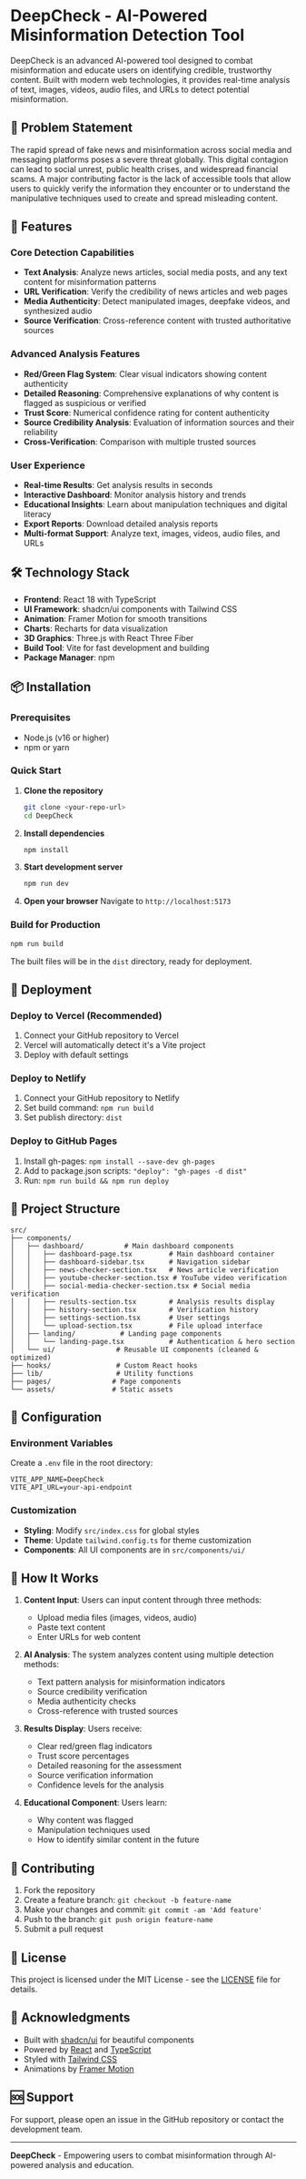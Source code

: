 # DeepCheck - AI-Powered Misinformation Detection Tool

DeepCheck is an advanced AI-powered tool designed to combat misinformation and educate users on identifying credible, trustworthy content. Built with modern web technologies, it provides real-time analysis of text, images, videos, audio files, and URLs to detect potential misinformation.

## 🎯 Problem Statement

The rapid spread of fake news and misinformation across social media and messaging platforms poses a severe threat globally. This digital contagion can lead to social unrest, public health crises, and widespread financial scams. A major contributing factor is the lack of accessible tools that allow users to quickly verify the information they encounter or to understand the manipulative techniques used to create and spread misleading content.

## 🚀 Features

### Core Detection Capabilities

- **Text Analysis**: Analyze news articles, social media posts, and any text content for misinformation patterns
- **URL Verification**: Verify the credibility of news articles and web pages
- **Media Authenticity**: Detect manipulated images, deepfake videos, and synthesized audio
- **Source Verification**: Cross-reference content with trusted authoritative sources

### Advanced Analysis Features

- **Red/Green Flag System**: Clear visual indicators showing content authenticity
- **Detailed Reasoning**: Comprehensive explanations of why content is flagged as suspicious or verified
- **Trust Score**: Numerical confidence rating for content authenticity
- **Source Credibility Analysis**: Evaluation of information sources and their reliability
- **Cross-Verification**: Comparison with multiple trusted sources

### User Experience

- **Real-time Results**: Get analysis results in seconds
- **Interactive Dashboard**: Monitor analysis history and trends
- **Educational Insights**: Learn about manipulation techniques and digital literacy
- **Export Reports**: Download detailed analysis reports
- **Multi-format Support**: Analyze text, images, videos, audio files, and URLs

## 🛠 Technology Stack

- **Frontend**: React 18 with TypeScript
- **UI Framework**: shadcn/ui components with Tailwind CSS
- **Animation**: Framer Motion for smooth transitions
- **Charts**: Recharts for data visualization
- **3D Graphics**: Three.js with React Three Fiber
- **Build Tool**: Vite for fast development and building
- **Package Manager**: npm

## 📦 Installation

### Prerequisites

- Node.js (v16 or higher)
- npm or yarn

### Quick Start

1. **Clone the repository**

   ```bash
   git clone <your-repo-url>
   cd DeepCheck
   ```

2. **Install dependencies**

   ```bash
   npm install
   ```

3. **Start development server**

   ```bash
   npm run dev
   ```

4. **Open your browser**
   Navigate to `http://localhost:5173`

### Build for Production

```bash
npm run build
```

The built files will be in the `dist` directory, ready for deployment.

## 🚀 Deployment

### Deploy to Vercel (Recommended)

1. Connect your GitHub repository to Vercel
2. Vercel will automatically detect it's a Vite project
3. Deploy with default settings

### Deploy to Netlify

1. Connect your GitHub repository to Netlify
2. Set build command: `npm run build`
3. Set publish directory: `dist`

### Deploy to GitHub Pages

1. Install gh-pages: `npm install --save-dev gh-pages`
2. Add to package.json scripts: `"deploy": "gh-pages -d dist"`
3. Run: `npm run build && npm run deploy`

## 🎨 Project Structure

```
src/
├── components/
│   ├── dashboard/          # Main dashboard components
│   │   ├── dashboard-page.tsx         # Main dashboard container
│   │   ├── dashboard-sidebar.tsx      # Navigation sidebar
│   │   ├── news-checker-section.tsx   # News article verification
│   │   ├── youtube-checker-section.tsx # YouTube video verification
│   │   ├── social-media-checker-section.tsx # Social media verification
│   │   ├── results-section.tsx        # Analysis results display
│   │   ├── history-section.tsx        # Verification history
│   │   ├── settings-section.tsx       # User settings
│   │   └── upload-section.tsx         # File upload interface
│   ├── landing/           # Landing page components
│   │   └── landing-page.tsx           # Authentication & hero section
│   └── ui/               # Reusable UI components (cleaned & optimized)
├── hooks/                # Custom React hooks
├── lib/                  # Utility functions
├── pages/               # Page components
└── assets/              # Static assets
```

## 🔧 Configuration

### Environment Variables

Create a `.env` file in the root directory:

```env
VITE_APP_NAME=DeepCheck
VITE_API_URL=your-api-endpoint
```

### Customization

- **Styling**: Modify `src/index.css` for global styles
- **Theme**: Update `tailwind.config.ts` for theme customization
- **Components**: All UI components are in `src/components/ui/`

## 🎯 How It Works

1. **Content Input**: Users can input content through three methods:

   - Upload media files (images, videos, audio)
   - Paste text content
   - Enter URLs for web content

2. **AI Analysis**: The system analyzes content using multiple detection methods:

   - Text pattern analysis for misinformation indicators
   - Source credibility verification
   - Media authenticity checks
   - Cross-reference with trusted sources

3. **Results Display**: Users receive:

   - Clear red/green flag indicators
   - Trust score percentages
   - Detailed reasoning for the assessment
   - Source verification information
   - Confidence levels for the analysis

4. **Educational Component**: Users learn:
   - Why content was flagged
   - Manipulation techniques used
   - How to identify similar content in the future

## 🤝 Contributing

1. Fork the repository
2. Create a feature branch: `git checkout -b feature-name`
3. Make your changes and commit: `git commit -am 'Add feature'`
4. Push to the branch: `git push origin feature-name`
5. Submit a pull request

## 📝 License

This project is licensed under the MIT License - see the [LICENSE](LICENSE) file for details.

## 🙏 Acknowledgments

- Built with [shadcn/ui](https://ui.shadcn.com/) for beautiful components
- Powered by [React](https://reactjs.org/) and [TypeScript](https://www.typescriptlang.org/)
- Styled with [Tailwind CSS](https://tailwindcss.com/)
- Animations by [Framer Motion](https://www.framer.com/motion/)

## 🆘 Support

For support, please open an issue in the GitHub repository or contact the development team.

---

**DeepCheck** - Empowering users to combat misinformation through AI-powered analysis and education.
